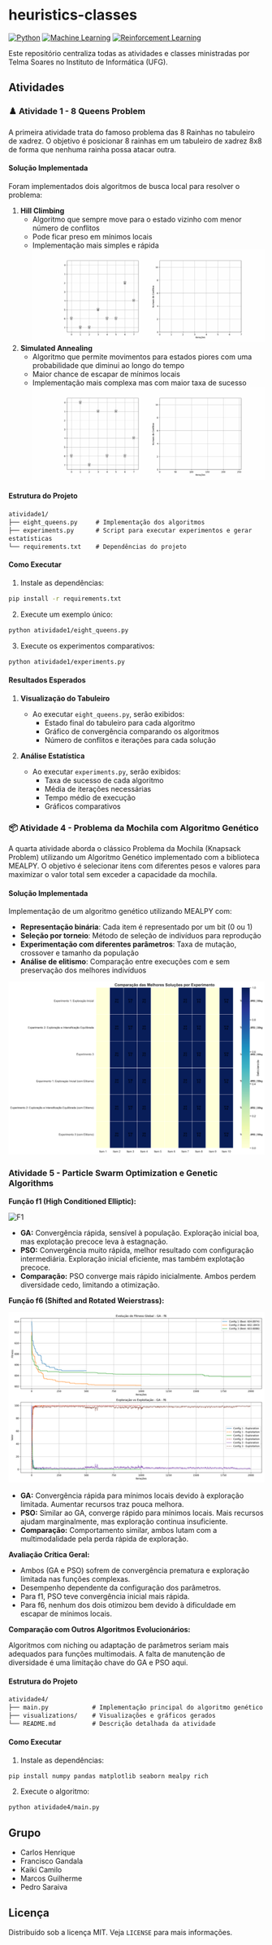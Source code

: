 # heuristics-classes
[![Python](https://img.shields.io/badge/python-3.9-blue.svg)](https://www.python.org/)  [![Machine Learning](https://img.shields.io/badge/Machine%20Learning-Yes-yellow.svg)](https://en.wikipedia.org/wiki/Machine_learning)  [![Reinforcement Learning](https://img.shields.io/badge/Reinforcement%20Learning-Active-brightgreen.svg)](https://en.wikipedia.org/wiki/Reinforcement_learning)  

Este repositório centraliza todas as atividades e classes ministradas por Telma Soares no Instituto de Informática (UFG).

## Atividades

### :chess_pawn: Atividade 1 - 8 Queens Problem

A primeira atividade trata do famoso problema das 8 Rainhas no tabuleiro de xadrez. O objetivo é posicionar 8 rainhas em um tabuleiro de xadrez 8x8 de forma que nenhuma rainha possa atacar outra.

#### Solução Implementada

Foram implementados dois algoritmos de busca local para resolver o problema:

1. **Hill Climbing**
   - Algoritmo que sempre move para o estado vizinho com menor número de conflitos
   - Pode ficar preso em mínimos locais
   - Implementação mais simples e rápida
![GIF do Hill Climbing](./atividade1/media/hill_climbing.gif)
2. **Simulated Annealing**
   - Algoritmo que permite movimentos para estados piores com uma probabilidade que diminui ao longo do tempo
   - Maior chance de escapar de mínimos locais
   - Implementação mais complexa mas com maior taxa de sucesso
![GIF do Simulated Annealing](./atividade1/media/simulated_annealing.gif)

#### Estrutura do Projeto

```
atividade1/
├── eight_queens.py     # Implementação dos algoritmos
├── experiments.py      # Script para executar experimentos e gerar estatísticas
└── requirements.txt    # Dependências do projeto
```

#### Como Executar

1. Instale as dependências:
```bash
pip install -r requirements.txt
```

2. Execute um exemplo único:
```bash
python atividade1/eight_queens.py
```

3. Execute os experimentos comparativos:
```bash
python atividade1/experiments.py
```

#### Resultados Esperados

1. **Visualização do Tabuleiro**
   - Ao executar `eight_queens.py`, serão exibidos:
     - Estado final do tabuleiro para cada algoritmo
     - Gráfico de convergência comparando os algoritmos
     - Número de conflitos e iterações para cada solução

2. **Análise Estatística**
   - Ao executar `experiments.py`, serão exibidos:
     - Taxa de sucesso de cada algoritmo
     - Média de iterações necessárias
     - Tempo médio de execução
     - Gráficos comparativos

### :package: Atividade 4 - Problema da Mochila com Algoritmo Genético

A quarta atividade aborda o clássico Problema da Mochila (Knapsack Problem) utilizando um Algoritmo Genético implementado com a biblioteca MEALPY. O objetivo é selecionar itens com diferentes pesos e valores para maximizar o valor total sem exceder a capacidade da mochila.

#### Solução Implementada

Implementação de um algoritmo genético utilizando MEALPY com:

- **Representação binária**: Cada item é representado por um bit (0 ou 1)
- **Seleção por torneio**: Método de seleção de indivíduos para reprodução
- **Experimentação com diferentes parâmetros**: Taxa de mutação, crossover e tamanho da população
- **Análise de elitismo**: Comparação entre execuções com e sem preservação dos melhores indivíduos

![Comparação das Melhores Soluções](./atividade4/visualizations/solutions_comparison_grid.png)


### Atividade 5 - Particle Swarm Optimization e Genetic Algorithms

**Função f1 (High Conditioned Elliptic):**

![F1](./atividade5/results/GA_f1/resultados_comparacao_GA_f6.png)

* **GA:** Convergência rápida, sensível à população. Exploração inicial boa, mas explotação precoce leva à estagnação.
* **PSO:** Convergência muito rápida, melhor resultado com configuração intermediária. Exploração inicial eficiente, mas também explotação precoce.
* **Comparação:** PSO converge mais rápido inicialmente. Ambos perdem diversidade cedo, limitando a otimização.

**Função f6 (Shifted and Rotated Weierstrass):**

![F6](./atividade5/results/GA_f6/resultados_comparacao_GA_f6.png)


* **GA:** Convergência rápida para mínimos locais devido à exploração limitada. Aumentar recursos traz pouca melhora.
* **PSO:** Similar ao GA, converge rápido para mínimos locais. Mais recursos ajudam marginalmente, mas exploração continua insuficiente.
* **Comparação:** Comportamento similar, ambos lutam com a multimodalidade pela perda rápida de exploração.

**Avaliação Crítica Geral:**

* Ambos (GA e PSO) sofrem de convergência prematura e exploração limitada nas funções complexas.
* Desempenho dependente da configuração dos parâmetros.
* Para f1, PSO teve convergência inicial mais rápida.
* Para f6, nenhum dos dois otimizou bem devido à dificuldade em escapar de mínimos locais.

**Comparação com Outros Algoritmos Evolucionários:**

Algoritmos com niching ou adaptação de parâmetros seriam mais adequados para funções multimodais. A falta de manutenção de diversidade é uma limitação chave do GA e PSO aqui.


#### Estrutura do Projeto

```
atividade4/
├── main.py            # Implementação principal do algoritmo genético
├── visualizations/    # Visualizações e gráficos gerados
└── README.md          # Descrição detalhada da atividade
```

#### Como Executar

1. Instale as dependências:
```bash
pip install numpy pandas matplotlib seaborn mealpy rich
```

2. Execute o algoritmo:
```bash
python atividade4/main.py
```

## Grupo

- Carlos Henrique
- Francisco Gandala
- Kaiki Camilo
- Marcos Guilherme
- Pedro Saraiva

## Licença

Distribuído sob a licença MIT. Veja `LICENSE` para mais informações.
